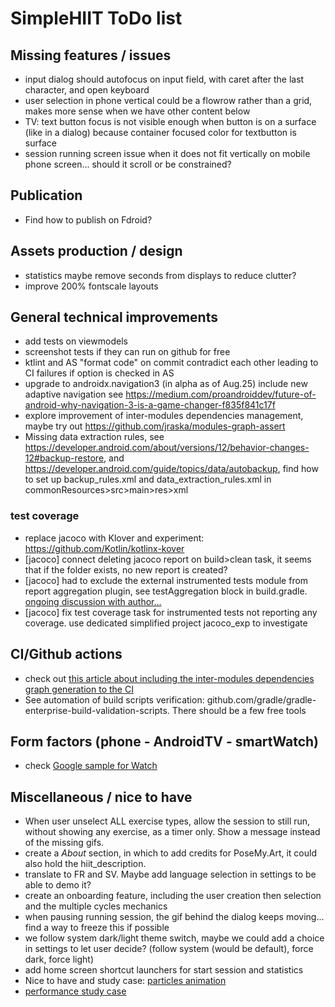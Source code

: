 # SimpleHIIT ToDo list

## Missing features / issues
* input dialog should autofocus on input field, with caret after the last character, and open keyboard
* user selection in phone vertical could be a flowrow rather than a grid, makes more sense when we have other content below
* TV: text button focus is not visible enough when button is on a surface (like in a dialog) because
  container focused color for textbutton is surface
* session running screen issue when it does not fit vertically on mobile phone screen... should it
  scroll or be constrained?

## Publication

* Find how to publish on Fdroid?

## Assets production / design

  * statistics maybe remove seconds from displays to reduce clutter?
  * improve 200% fontscale layouts

## General technical improvements

* add tests on viewmodels
* screenshot tests if they can run on github for free
* ktlint and AS "format code" on commit contradict each other leading to CI failures if option is checked in AS
* upgrade to androidx.navigation3 (in alpha as of Aug.25) include new adaptive navigation
  see https://medium.com/proandroiddev/future-of-android-why-navigation-3-is-a-game-changer-f835f841c17f
* explore improvement of inter-modules dependencies management, maybe try
  out https://github.com/jraska/modules-graph-assert
* Missing data extraction rules,
  see https://developer.android.com/about/versions/12/behavior-changes-12#backup-restore,
  and https://developer.android.com/guide/topics/data/autobackup, find how to set up
  backup_rules.xml and data_extraction_rules.xml in commonResources>src>main>res>xml

### test coverage

* replace jacoco with Klover and experiment: https://github.com/Kotlin/kotlinx-kover
* [jacoco] connect deleting jacoco report on build>clean task, it seems that if the folder exists, no new
  report is created?
* [jacoco] had to exclude the external instrumented tests module from report aggregation plugin, see
  testAggregation block in
  build.gradle. [ongoing discussion with author...](https://github.com/gmazzo/gradle-android-test-aggregation-plugin/issues/32)
* [jacoco] fix test coverage task for instrumented tests not reporting any coverage. use dedicated simplified
  project jacoco_exp to investigate

## CI/Github actions

* check
  out [this article about including the inter-modules dependencies graph generation to the CI](https://medium.com/google-developer-experts/how-to-display-your-android-project-dependency-graph-in-your-ticke-file-e52dcadafa7a)
* See automation of build scripts verification:
  github.com/gradle/gradle-enterprise-build-validation-scripts. There should be a few free tools

## Form factors (phone - AndroidTV - smartWatch)

* check [Google sample for Watch](https://github.com/android/wear-os-samples/tree/main/WearVerifyRemoteApp)

## Miscellaneous / nice to have

* When user unselect ALL exercise types, allow the session to still run, without showing any
  exercise, as a timer only. Show a message instead of the missing gifs.
* create a _About_ section, in which to add credits for PoseMy.Art, it could also hold the
  hiit_description.
* translate to FR and SV. Maybe add language selection in settings to be able to demo it?
* create an onboarding feature, including the user creation then selection and the multiple cycles
  mechanics
* when pausing running session, the gif behind the dialog keeps moving... find a way to freeze this
  if possible
* we follow system dark/light theme switch, maybe we could add a choice in settings to let user
  decide? (follow system (would be default), force dark, force light)
* add home screen shortcut launchers for start session and statistics
* Nice to have and study
  case: [particles animation](https://proandroiddev.com/creating-a-particle-explosion-animation-in-jetpack-compose-4ee42022bbfa)
* [performance study case](https://proandroiddev.com/jetpack-compose-tutorial-improving-performance-in-dribbble-audio-app-b19848cf12e3)

